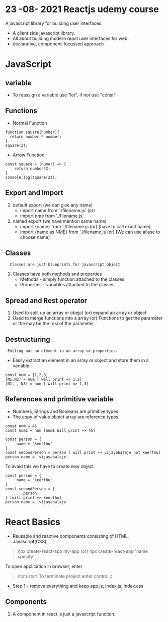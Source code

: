 # 23 -08- 2021 Reactjs udemy course
A javascript library for building user interfaces.
- A client side javascript library.
- All about building modern react user interfaces for web.
- declarative, component-focussed approach
# JavaScript 
## variable
- To reassign a variable use "let", if not use "const"
## Functions
- Normal Function
```
function square(number){
  return number * number;
}
square(2);
```
- Arrow Function
```
const square = (numer) => {
    return number*2;
}
console.log(square(2));
```
## Export and Import
1. default export (we can give any name)
     -  import name from './filename.js' (or)
     -  import nme from './filename.js'
2. named export (we have mention same name)
     - import {name} from './filename.js (or) [have to call exact name]
     - import {name as NME} from './filename.js (or) [We can use aliase to choose name]
## Classes
      Classes are just blueprints for javascript object
1. Classes have both methods and properties
     - Methods - simply function attached to the classes
     - Properties - variables attached to the classes
## Spread and Rest operator
1. Used to split up an array or obejct (or) expand an array or object
2. Used to merge functions into a array (or) Functions to get the parameter or the may be the resi of the parameter
## Destructuring
     Pulling out an element in an array or properties.
- Easily extract an element in an array or object and store them in a variable.
```
const num = [1,2,3]
[N1,N2] = num [ will print => 1,2]
[N1, , N3] = num [ will print => 1,3]
```
## References and primitive variable
  - Numbers, Strings and Booleans are primitive types
  - The copy of value object array are reference types
```
const num = 45
const num1 = num [num1 Will print => 45]
```
```
const person = {
     name = 'keerthu'
} 
const secondPerson = person [ will print => vijayabalaje not keerthu]
person.name = 'vijayabalaje' 
```
To avaid this we have to create new object
```
const person = {
     name = 'keerthu'
} 
const secondPerson = {
     ...person 
} [will print => keerthu]
person.name = 'vijayabalaje'
```
# React Basics
 - Reusable and reactive components consisting of HTML, Javascript(CSS)
> npx create-react-app my-app (or) npx create-react-app 'name specify'

To open application in browser, enter
>  npm start 
To terminate project 
> enter control c

- Step 1 - remove everything and keep app.js, index.js, index.css
## Components
1. A component in react is just a javascript function.

